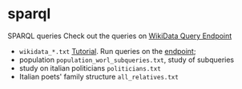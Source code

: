 # sparql

SPARQL queries
Check out the queries on [WikiData Query Endpoint](https://query.wikidata.org/)
- `wikidata_*.txt` [Tutorial](https://www.youtube.com/watch?v=b3ft3CzkLYk&ab_channel=WikimedianinResidence-UniversityofEdinburgh). Run queries on the [endpoint](https://query.wikidata.org/);
- population `population_worl_subqueries.txt`, study of subqueries
- study on italian politicians `politicians.txt`
- Italian poets' family structure `all_relatives.txt`
